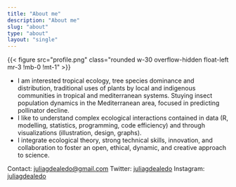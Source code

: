 ```yaml
---
title: "About me"
description: "About me"
slug: "about"
type: "about"
layout: "single"
---
```


{{< figure src="profile.png" class="rounded w-30 overflow-hidden float-left mr-3 !mb-0 !mt-1" >}}

- I am interested tropical ecology, tree species dominance and distribution, traditional uses of plants by local and indigenous communities in tropical and mediterranean systems. Stuying insect population dynamics in the Mediterranean area, focused in predicting pollinator decline.
- I like to understand complex ecological interactions contained in data (R, modelling, statistics, programming, code efficiency) and through visualizations (illustration, design, graphs). 
- I integrate ecological theory, strong technical skills, innovation, and collaboration to foster an open, ethical, dynamic, and creative approach to science.

Contact: juliagdealedo@gmail.com
Twitter: [juliagdealedo](https://twitter.com/juliagdealedo)
Instagram: [juliagdealedo](https://www.instagram.com/juliagdealedo/) 


